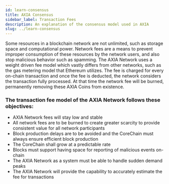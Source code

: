 ```yaml
---
id: learn-consensus
title: AXIA Consensus
sidebar_label: Transaction Fees
description: An explanation of the consensus model used in AXIA
slug: ../learn-consensus
---
```

Some resources in a blockchain network are not unlimited, such as storage space and computational power. Network fees are a means to prevent improper consumption of these resources by the network users, and also stop malicious behavior such as spamming. The AXIA Network uses a weight driven fee model which vastly differs from other networks, such as the gas metering model that Ethereum utilizes. The fee is charged for every on-chain transaction and once the fee is deducted, the network considers the transaction fully processed. At that time the network fee will be burned, permanently removing these AXIA Coins from existence.

### The transaction fee model of the AXIA Network follows these objectives:

* AXIA Network fees will stay low and stable 
* All network fees are to be burned to create greater scarcity to provide consistent value for all network participants
* Block production delays are to be avoided and the CoreChain must always ensure efficient block production
* The CoreChain shall grow at a predictable rate
* Blocks must support having space for reporting of malicious events on-chain
* The AXIA Network as a system must be able to handle sudden demand peaks
* The AXIA Network will provide the capability to accurately estimate the fee for transactions


